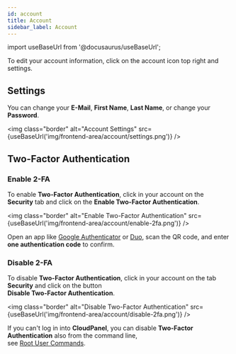 ```yaml
---
id: account
title: Account
sidebar_label: Account
---
```


import useBaseUrl from '@docusaurus/useBaseUrl';

To edit your account information, click on the account icon top right and settings.

## Settings

You can change your **E-Mail**, **First Name**, **Last Name**, or change your **Password**.

<img class="border" alt="Account Settings" src={useBaseUrl('img/frontend-area/account/settings.png')} />

## Two-Factor Authentication

### Enable 2-FA

To enable **Two-Factor Authentication**, click in your account on the **Security** tab and click on the **Enable Two-Factor Authentication**.

<img class="border" alt="Enable Two-Factor Authentication" src={useBaseUrl('img/frontend-area/account/enable-2fa.png')} />

Open an app like [Google Authenticator](https://support.google.com/accounts/answer/1066447?hl=en) or [Duo](https://duo.com/product/multi-factor-authentication-mfa/duo-mobile-app),
scan the QR code, and enter **one authentication code** to confirm.

### Disable 2-FA

To disable **Two-Factor Authentication**, click in your account on the tab **Security** and click on the button <br />
**Disable Two-Factor Authentication**.

<img class="border" alt="Disable Two-Factor Authentication" src={useBaseUrl('img/frontend-area/account/disable-2fa.png')} />

If you can't log in into **CloudPanel**, you can disable **Two-Factor Authentication** also from the command line, <br />
see [Root User Commands](../../cloudpanel-cli/root-user-commands/#disable-2-fa).